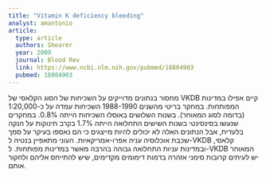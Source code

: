 ```yaml
---
title: "Vitamin K deficiency bleeding"
analyst: amantonio
article:
  type: article
  authors: Shearer
  year: 2009
  journal: Blood Rev
  link: https://www.ncbi.nlm.nih.gov/pubmed/18804903
  pubmed: 18804903
---
```


מחסור בנתונים מדוייקים על השכיחות של הסוג הקלאסי של VKDB קיים אפילו במדינות המפותחות. במחקר בריטי מהשנים 1988-1990 השכיחות עמדה על כ-1:20,000 (בדומה לסוג המאוחר). בשנות השלושים באוסלו השכיחות הייתה 0.8%. במחקרים שנעשו בסינסינטי בשנות השישים התחלואה הייתה 1.7% בקרב תינוקות על הנקה בלעדית, אבל הנתונים האלה לא יכולים להיות מייצגים כי הם נאספו בעיקר על סמך שכבת אוכלוסיה עניה אפרו-אמריקאיות.
העוני מתאפיין בנטיה ל-VKDB קלאסי, ובמדינות עניות התחלואה גבוהה בהרבה מאשר במדינות מפותחות.
ל-VKDB המאוחר יש לעיתים קרובות סימני אזהרה בדמות דימומים מקדימים, שיש להתייחס אליהם ולחקור אותם.
